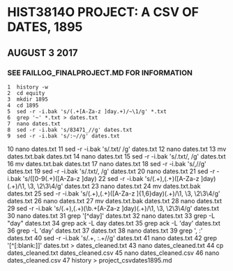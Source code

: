 # HIST3814O PROJECT: A CSV OF DATES, 1895
## AUGUST 3 2017
### SEE FAILLOG_FINALPROJECT.MD FOR INFORMATION

    1  history -w
    2  cd equity
    3  mkdir 1895
    4  cd 1895
    5  sed -r -i.bak 's/(.+[A-Za-z ]day.+)/~\1/g' *.txt
    6  grep '~' *.txt > dates.txt
    7  nano dates.txt
    8  sed -r -i.bak 's/83471_//g' dates.txt
    9  sed -r -i.bak 's/:~//g' dates.txt
   10  nano dates.txt
   11  sed -r -i.bak 's/.txt/ /g' dates.txt
   12  nano dates.txt
   13  mv dates.txt.bak dates.txt
   14  nano dates.txt
   15  sed -r -i.bak 's/.txt/, /g' dates.txt
   16  mv dates.txt.bak dates.txt
   17  nano dates.txt
   18  sed -r -i.bak 's/,//g' dates.txt
   19  sed -r -i.bak 's/.txt/, /g' dates.txt
   20  nano dates.txt
   21  sed -r -i.bak 's/([0-9(.+)([A-Za-z ]day)
   22  sed -r -i.bak 's/(.+),(.+)([A-Za-z ]day)(.+)/\1, \3, \2\3\4/g' dates.txt
   23  nano dates.txt
   24  mv dates.txt.bak dates.txt
   25  sed -r -i.bak 's/(.+),(.+)([A-Za-z ]{1,6}day)(.+)/\1, \3, \2\3\4/g' dates.txt
   26  nano dates.txt
   27  mv dates.txt.bak dates.txt
   28  nano dates.txt
   29  sed -r -i.bak 's/(.+),(.+)(\b.+[A-Za-z ]day)(.+)/\1, \3, \2\3\4/g' dates.txt
   30  nano dates.txt
   31  grep '[^day]' dates.txt
   32  nano dates.txt
   33  grep -L "day" dates.txt
   34  grep ack -L day dates.txt
   35  grep ack -L 'day' dates.txt
   36  grep -L 'day' dates.txt
   37  dates.txt
   38  nano dates.txt
   39  grep ', :' dates.txt
   40  sed -r -i.bak 's/.+, :.+//g' dates.txt
   41  nano dates.txt
   42  grep '[^[:blank:]]' dates.txt > dates_cleaned.txt
   43  nano dates_cleaned.txt
   44  cp dates_cleaned.txt dates_cleaned.csv
   45  nano dates_cleaned.csv
   46  nano dates_cleaned.csv
   47  history > project_csvdates1895.md
